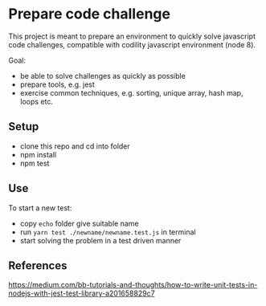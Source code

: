 # Prepare code challenge

This project is meant to prepare an environment to quickly solve javascript code challenges, compatible with codility javascript environment (node 8).

Goal:

- be able to solve challenges as quickly as possible
- prepare tools, e.g. jest
- exercise common techniques, e.g. sorting, unique array, hash map, loops etc.

## Setup

- clone this repo and cd into folder
- npm install
- npm test

## Use

To start a new test:

- copy `echo` folder give suitable name
- run `yarn test ./newname/newname.test.js` in terminal
- start solving the problem in a test driven manner

## References

https://medium.com/bb-tutorials-and-thoughts/how-to-write-unit-tests-in-nodejs-with-jest-test-library-a201658829c7